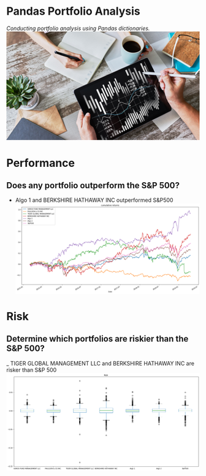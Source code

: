 # Pandas Portfolio Analysis
_Conducting portfolio analysis using Pandas dictionaries._ 
![](portfolio-analysis.png)

# Performance
##  Does any portfolio outperform the S&P 500?
- Algo 1 and BERKSHIRE HATHAWAY INC outperformed S&P500
![](2.png)

# Risk
## Determine which portfolios are riskier than the S&P 500?
_ TIGER GLOBAL MANAGEMENT LLC and BERKSHIRE HATHAWAY INC are risker than S&P 500
![](3.png)
